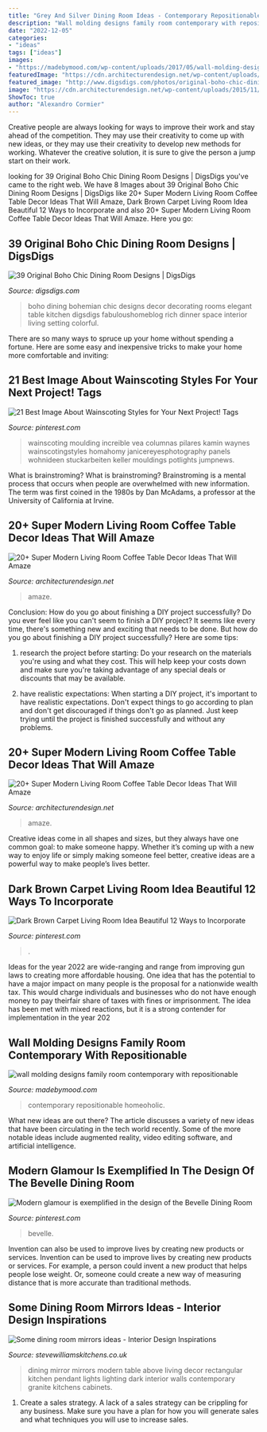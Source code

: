 ```yaml
---
title: "Grey And Silver Dining Room Ideas - Contemporary Repositionable Homeoholic"
description: "Wall molding designs family room contemporary with repositionable"
date: "2022-12-05"
categories:
- "ideas"
tags: ["ideas"]
images:
- "https://madebymood.com/wp-content/uploads/2017/05/wall-molding-designs-family-room-contemporary-with-bolster-rectangular-serving-trays.jpg"
featuredImage: "https://cdn.architecturendesign.net/wp-content/uploads/2015/11/AD-13-fancy-coffee-table-decor.jpg"
featured_image: "http://www.digsdigs.com/photos/original-boho-chic-dining-room-designs-8.jpg"
image: "https://cdn.architecturendesign.net/wp-content/uploads/2015/11/AD-11-nordic-living-room-decor-ideas.jpg"
ShowToc: true
author: "Alexandro Cormier"
---
```



Creative people are always looking for ways to improve their work and stay ahead of the competition. They may use their creativity to come up with new ideas, or they may use their creativity to develop new methods for working. Whatever the creative solution, it is sure to give the person a jump start on their work.

	

		
looking for 39 Original Boho Chic Dining Room Designs | DigsDigs you've came to the right web. We have 8 Images about 39 Original Boho Chic Dining Room Designs | DigsDigs like 20+ Super Modern Living Room Coffee Table Decor Ideas That Will Amaze, Dark Brown Carpet Living Room Idea Beautiful 12 Ways to Incorporate and also 20+ Super Modern Living Room Coffee Table Decor Ideas That Will Amaze. Here you go:
		
    
## 39 Original Boho Chic Dining Room Designs | DigsDigs

<img loading=lazy src="http://www.digsdigs.com/photos/original-boho-chic-dining-room-designs-8.jpg" onerror="this.onerror=null;this.src='https://tse4.mm.bing.net/th?id=OIP.bzst86UkWw2WILrWsN10owHaLI&amp;pid=15.1';" alt="39 Original Boho Chic Dining Room Designs | DigsDigs">

_Source: digsdigs.com_

>boho dining bohemian chic designs decor decorating rooms elegant table kitchen digsdigs fabuloushomeblog rich dinner space interior living setting colorful. 

	

There are so many ways to spruce up your home without spending a fortune. Here are some easy and inexpensive tricks to make your home more comfortable and inviting:

    
## 21 Best Image About Wainscoting Styles For Your Next Project! Tags

<img loading=lazy src="https://i.pinimg.com/736x/59/b3/a1/59b3a185ebc6bc916128e2ec4dafdc18.jpg" onerror="this.onerror=null;this.src='https://tse4.mm.bing.net/th?id=OIP.wzucBBRtu0suecmV_QX-LwHaLH&amp;pid=15.1';" alt="21 Best Image About Wainscoting Styles for Your Next Project! Tags">

_Source: pinterest.com_

>wainscoting moulding increible vea columnas pilares kamin waynes wainscotingstyles homahomy janicereyesphotography panels wohnideen stuckarbeiten keller mouldings potlights jumpnews. 

	

What is brainstroming?
What is brainstroming? Brainstroming is a mental process that occurs when people are overwhelmed with new information. The term was first coined in the 1980s by Dan McAdams, a professor at the University of California at Irvine.

    
## 20+ Super Modern Living Room Coffee Table Decor Ideas That Will Amaze

<img loading=lazy src="https://cdn.architecturendesign.net/wp-content/uploads/2015/11/AD-11-nordic-living-room-decor-ideas.jpg" onerror="this.onerror=null;this.src='https://tse1.mm.bing.net/th?id=OIP.ipuf1nZzmIEnqfE9j1WXcgHaKR&amp;pid=15.1';" alt="20+ Super Modern Living Room Coffee Table Decor Ideas That Will Amaze">

_Source: architecturendesign.net_

>amaze. 

	

Conclusion: How do you go about finishing a DIY project successfully?
Do you ever feel like you can't seem to finish a DIY project? It seems like every time, there's something new and exciting that needs to be done. But how do you go about finishing a DIY project successfully? Here are some tips: 
1. research the project before starting: Do your research on the materials you're using and what they cost. This will help keep your costs down and make sure you're taking advantage of any special deals or discounts that may be available. 

2. have realistic expectations: When starting a DIY project, it's important to have realistic expectations. Don't expect things to go according to plan and don't get discouraged if things don't go as planned. Just keep trying until the project is finished successfully and without any problems. 


    
## 20+ Super Modern Living Room Coffee Table Decor Ideas That Will Amaze

<img loading=lazy src="https://cdn.architecturendesign.net/wp-content/uploads/2015/11/AD-13-fancy-coffee-table-decor.jpg" onerror="this.onerror=null;this.src='https://tse1.mm.bing.net/th?id=OIP.C2SQ-Qfx0lwjdld0MDNhPwHaHa&amp;pid=15.1';" alt="20+ Super Modern Living Room Coffee Table Decor Ideas That Will Amaze">

_Source: architecturendesign.net_

>amaze. 

	

Creative ideas come in all shapes and sizes, but they always have one common goal: to make someone happy. Whether it’s coming up with a new way to enjoy life or simply making someone feel better, creative ideas are a powerful way to make people’s lives better.

    
## Dark Brown Carpet Living Room Idea Beautiful 12 Ways To Incorporate

<img loading=lazy src="https://i.pinimg.com/736x/ed/83/89/ed8389bf26a5f2e946262594c0676ae5.jpg" onerror="this.onerror=null;this.src='https://tse1.mm.bing.net/th?id=OIP.DiVuBDyuJ5SheIXGxdq0bAHaJ3&amp;pid=15.1';" alt="Dark Brown Carpet Living Room Idea Beautiful 12 Ways to Incorporate">

_Source: pinterest.com_

>. 

	

Ideas for the year 2022 are wide-ranging and range from improving gun laws to creating more affordable housing. One idea that has the potential to have a major impact on many people is the proposal for a nationwide wealth tax. This would charge individuals and businesses who do not have enough money to pay theirfair share of taxes with fines or imprisonment. The idea has been met with mixed reactions, but it is a strong contender for implementation in the year 202
    
## Wall Molding Designs Family Room Contemporary With Repositionable

<img loading=lazy src="https://madebymood.com/wp-content/uploads/2017/05/wall-molding-designs-family-room-contemporary-with-bolster-rectangular-serving-trays.jpg" onerror="this.onerror=null;this.src='https://tse1.mm.bing.net/th?id=OIP.k4EpkEfTBc8pTFxCl3Z-agHaLH&amp;pid=15.1';" alt="wall molding designs family room contemporary with repositionable">

_Source: madebymood.com_

>contemporary repositionable homeoholic. 

	

What new ideas are out there?
The article discusses a variety of new ideas that have been circulating in the tech world recently. Some of the more notable ideas include augmented reality, video editing software, and artificial intelligence.

    
## Modern Glamour Is Exemplified In The Design Of The Bevelle Dining Room

<img loading=lazy src="https://i.pinimg.com/736x/c3/f6/61/c3f661296bb468ca1d5c71434a62d529.jpg" onerror="this.onerror=null;this.src='https://tse3.mm.bing.net/th?id=OIP.1LEsQiO7Ky3itpvV94X8ewHaJ4&amp;pid=15.1';" alt="Modern glamour is exemplified in the design of the Bevelle Dining Room">

_Source: pinterest.com_

>bevelle. 

	

Invention can also be used to improve lives by creating new products or services.
Invention can be used to improve lives by creating new products or services. For example, a person could invent a new product that helps people lose weight. Or, someone could create a new way of measuring distance that is more accurate than traditional methods.

    
## Some Dining Room Mirrors Ideas - Interior Design Inspirations

<img loading=lazy src="http://www.stevewilliamskitchens.co.uk/wp-content/uploads/2015/10/_d_improd_/dining-room-mirrors4_f_improf_1024x683.jpg" onerror="this.onerror=null;this.src='https://tse1.mm.bing.net/th?id=OIP.rtmUTNhNTNbnPpnW-j_kjwHaE8&amp;pid=15.1';" alt="Some dining room mirrors ideas - Interior Design Inspirations">

_Source: stevewilliamskitchens.co.uk_

>dining mirror mirrors modern table above living decor rectangular kitchen pendant lights lighting dark interior walls contemporary granite kitchens cabinets. 

	

1. Create a sales strategy. A lack of a sales strategy can be crippling for any business. Make sure you have a plan for how you will generate sales and what techniques you will use to increase sales.

